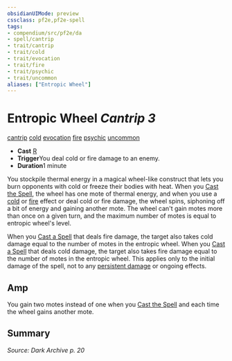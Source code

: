 ```yaml
---
obsidianUIMode: preview
cssclass: pf2e,pf2e-spell
tags:
- compendium/src/pf2e/da
- spell/cantrip
- trait/cantrip
- trait/cold
- trait/evocation
- trait/fire
- trait/psychic
- trait/uncommon
aliases: ["Entropic Wheel"]
---
```

# Entropic Wheel *Cantrip 3*   
[cantrip](../../Rules/traits/cantrip.md)  [cold](../../Rules/traits/cold.md)  [evocation](../../Rules/traits/evocation.md)  [fire](../../Rules/traits/fire.md)  [psychic](../../Rules/traits/psychic-da.md)  [uncommon](../../Rules/traits/uncommon.md)  

- **Cast** [R](../../Rules/core-rulebook/chapter-9-playing-the-game.md#Actions "Reaction") 
- **Trigger**You deal cold or fire damage to an enemy.
- **Duration**1 minute

You stockpile thermal energy in a magical wheel-like construct that lets you burn opponents with cold or freeze their bodies with heat. When you [Cast the Spell](../../Rules/actions/cast-a-spell.md), the wheel has one mote of thermal energy, and when you use a [cold](../../Rules/traits/cold.md) or [fire](../../Rules/traits/fire.md) effect or deal cold or fire damage, the wheel spins, siphoning off a bit of energy and gaining another mote. The wheel can't gain motes more than once on a given turn, and the maximum number of motes is equal to entropic wheel's level.

When you [Cast a Spell](../../Rules/actions/cast-a-spell.md) that deals fire damage, the target also takes cold damage equal to the number of motes in the entropic wheel. When you [Cast a Spell](../../Rules/actions/cast-a-spell.md) that deals cold damage, the target also takes fire damage equal to the number of motes in the entropic wheel. This applies only to the initial damage of the spell, not to any [persistent damage](../../Rules/conditions.md#Persistent%20Damage) or ongoing effects.

## Amp

You gain two motes instead of one when you [Cast the Spell](../../Rules/actions/cast-a-spell.md) and each time the wheel gains another mote.

## Summary

*Source: Dark Archive p. 20*